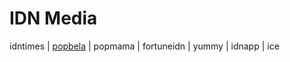 # IDN Media

idntimes |
[popbela](https://github.com/IDN-Media/README.popbela.com) | popmama |
fortuneidn |
yummy |
idnapp |
ice





